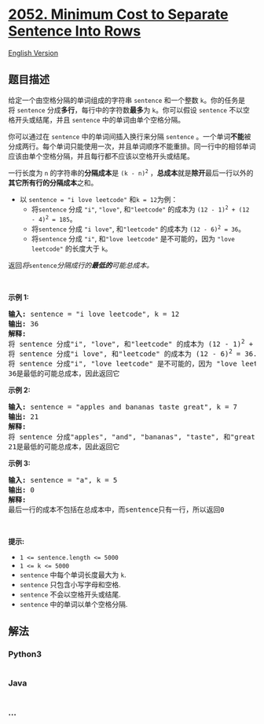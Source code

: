 # [2052. Minimum Cost to Separate Sentence Into Rows](https://leetcode-cn.com/problems/minimum-cost-to-separate-sentence-into-rows)

[English Version](/solution/2000-2099/2052.Minimum%20Cost%20to%20Separate%20Sentence%20Into%20Rows/README_EN.md)

## 题目描述

<!-- 这里写题目描述 -->

<p>给定一个由空格分隔的单词组成的字符串&nbsp;<code>sentence</code>&nbsp;和一个整数 <code>k</code>。你的任务是将&nbsp;<code>sentence</code> 分成<strong>多行</strong>，每行中的字符数<strong>最多</strong>为 <code>k</code>。你可以假设&nbsp;<code>sentence</code> 不以空格开头或结尾，并且&nbsp;<code>sentence</code> 中的单词由单个空格分隔。</p>

<p>你可以通过在&nbsp;<code>sentence</code>&nbsp;中的单词间插入换行来分隔&nbsp;<code>sentence</code> 。一个单词<strong>不能</strong>被分成两行。每个单词只能使用一次，并且单词顺序不能重排。同一行中的相邻单词应该由单个空格分隔，并且每行都不应该以空格开头或结尾。</p>

<p>一行长度为&nbsp;<code>n</code> 的字符串的<strong>分隔成本</strong>是&nbsp;<code>(k - n)<sup>2</sup></code> ，<strong>总成本</strong>就是<strong>除开</strong>最后一行以外的<strong>其它所有行的分隔成本</strong>之和。</p>

<ul>
	<li>以&nbsp;<code>sentence = "i love leetcode"</code> 和<code>k = 12</code>为例：
    <ul>
    	<li>将<code>sentence</code> 分成&nbsp;<code>"i"</code>, <code>"love"</code>, 和<code>"leetcode"</code> 的成本为&nbsp;<code>(12 - 1)<sup>2</sup> + (12 - 4)<sup>2</sup> = 185</code>。</li>
    	<li>将<code>sentence</code> 分成&nbsp;<code>"i love"</code>, 和<code>"leetcode"</code> 的成本为 <code>(12 - 6)<sup>2</sup> = 36</code>。</li>
    	<li>将<code>sentence</code> 分成&nbsp;<code>"i"</code>, 和<code>"love leetcode"</code>&nbsp;是不可能的，因为&nbsp;<code>"love leetcode"</code>&nbsp;的长度大于&nbsp;<code>k</code>。</li>
    </ul>
    </li>

</ul>

<p>返回<em>将</em><code>sentence</code><em>分隔成行的<strong>最低的</strong>可能总成本。</em></p>

<p>&nbsp;</p>

<p><strong>示例 1:</strong></p>

<pre>
<strong>输入:</strong> sentence = "i love leetcode", k = 12
<strong>输出:</strong> 36
<strong>解释:</strong>
将 sentence 分成"i", "love", 和"leetcode" 的成本为 (12 - 1)<sup>2</sup> + (12 - 4)<sup>2</sup> = 185.
将 sentence 分成"i love", 和"leetcode" 的成本为 (12 - 6)<sup>2</sup> = 36.
将 sentence 分成"i", "love leetcode" 是不可能的，因为 "love leetcode" 的长度为 13.
36是最低的可能总成本，因此返回它
</pre>

<p><strong>示例 2:</strong></p>

<pre>
<strong>输入:</strong> sentence = "apples and bananas taste great", k = 7
<strong>输出:</strong> 21
<strong>解释:</strong>
将 sentence 分成"apples", "and", "bananas", "taste", 和"great" 的成本为 (7 - 6)<sup>2</sup> + (7 - 3)<sup>2</sup> + (7 - 7)<sup>2</sup> + (7 - 5)<sup>2 </sup>= 21.
21是最低的可能总成本，因此返回它
</pre>

<p><strong>示例 3:</strong></p>

<pre>
<strong>输入:</strong> sentence = "a", k = 5
<strong>输出:</strong> 0
<strong>解释:</strong>
最后一行的成本不包括在总成本中，而sentence只有一行，所以返回0</pre>

<p>&nbsp;</p>

<p><strong>提示:</strong></p>

<ul>
	<li><code>1 &lt;= sentence.length &lt;= 5000</code></li>
	<li><code>1 &lt;= k &lt;= 5000</code></li>
	<li><code>sentence</code>&nbsp;中每个单词长度最大为&nbsp;<code>k</code>.</li>
	<li><code>sentence</code> 只包含小写字母和空格.</li>
	<li><code>sentence</code> 不会以空格开头或结尾.</li>
	<li><code>sentence</code>&nbsp;中的单词以单个空格分隔.</li>
</ul>

## 解法

<!-- 这里可写通用的实现逻辑 -->

<!-- tabs:start -->

### **Python3**

<!-- 这里可写当前语言的特殊实现逻辑 -->

```python

```

### **Java**

<!-- 这里可写当前语言的特殊实现逻辑 -->

```java

```

### **...**

```

```

<!-- tabs:end -->
